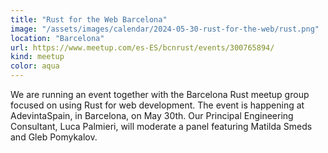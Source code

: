 ```yaml
---
title: "Rust for the Web Barcelona"
image: "/assets/images/calendar/2024-05-30-rust-for-the-web/rust.png"
location: "Barcelona"
url: https://www.meetup.com/es-ES/bcnrust/events/300765894/
kind: meetup
color: aqua
---
```


We are running an event together with the Barcelona Rust meetup group focused on using Rust for web development. The event is happening at AdevintaSpain, in Barcelona, on May 30th. Our Principal Engineering Consultant, Luca Palmieri, will moderate a panel featuring Matilda Smeds and Gleb Pomykalov.
